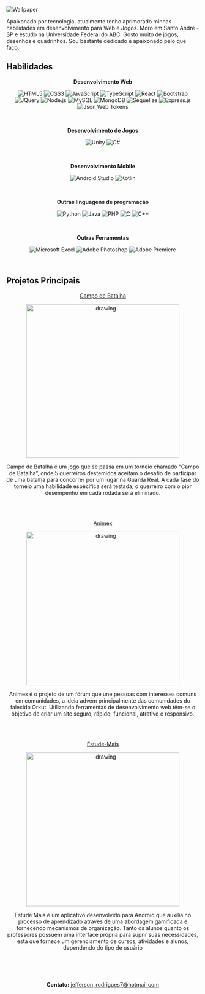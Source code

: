 ![Wallpaper](https://i.imgur.com/xyI3Vjt.png)

Apaixonado por tecnologia, atualmente tenho aprimorado minhas habilidades em desenvolvimento para Web e Jogos. Moro em Santo André - SP e estudo na Universidade Federal do ABC. Gosto muito de jogos, desenhos e quadrinhos. Sou bastante dedicado e apaixonado pelo que faço.

## Habilidades
<div align="center">

**Desenvolvimento Web**

  <img
    src="https://img.shields.io/badge/HTML5-E34F26?style=for-the-badge&logo=html5&logoColor=white"
    alt="HTML5"
  />
  <img
    src="https://img.shields.io/badge/CSS3-1572B6?style=for-the-badge&logo=css3&logoColor=white"
    alt="CSS3"
  />
  <img
    src="https://img.shields.io/badge/JavaScript-F7DF1E?style=for-the-badge&logo=javascript&logoColor=black"
    alt="JavaScript"
  />
  <img
    src="https://img.shields.io/badge/TypeScript-007ACC?style=for-the-badge&logo=typescript&logoColor=white"
    alt="TypeScript"
  />
  <img
    src="https://img.shields.io/badge/React-20232A?style=for-the-badge&logo=react&logoColor=61DAFB"
    alt="React"
  />
  <img
    src="https://img.shields.io/badge/Bootstrap-563D7C?style=for-the-badge&logo=bootstrap&logoColor=white"
    alt="Bootstrap"
  />
    <img
    src="https://img.shields.io/badge/jQuery-0769AD?style=for-the-badge&logo=jquery&logoColor=white"
    alt="JQuery"
  />
    <img
    src="https://img.shields.io/badge/Node.js-43853D?style=for-the-badge&logo=node.js&logoColor=white"
    alt="Node.js"
  />
    <img
    src="https://img.shields.io/badge/MySQL-00000F?style=for-the-badge&logo=mysql&logoColor=white"
    alt="MySQL"
  />
  <img
    src="https://img.shields.io/badge/MongoDB-4EA94B?style=for-the-badge&logo=mongodb&logoColor=white"
    alt="MongoDB"
  />
  <img
    src="https://img.shields.io/badge/sequelize-323330?style=for-the-badge&logo=sequelize&logoColor=blue"
    alt="Sequelize"
  />
    <img
    src="https://img.shields.io/badge/Express.js-404D59?style=for-the-badge"
    alt="Express.js"
  />
  <img
    src="https://img.shields.io/badge/json%20web%20tokens-323330?style=for-the-badge&logo=json-web-tokens&logoColor=pink"
    alt="Json Web Tokens"
  />

<br>

**Desenvolvimento de Jogos**


  <img
    src="https://img.shields.io/badge/Unity-100000?style=for-the-badge&logo=unity&logoColor=white"
    alt="Unity"
  />
    <img
    src="https://img.shields.io/badge/C%23-239120?style=for-the-badge&logo=c-sharp&logoColor=white"
    alt="C#"
  />


<br>

**Desenvolvimento Mobile**


  <img
    src="https://img.shields.io/badge/Android-3DDC84?style=for-the-badge&logo=android&logoColor=white"
    alt="Android Studio"
  />
    <img
    src="https://img.shields.io/badge/Kotlin-0095D5?&style=for-the-badge&logo=kotlin&logoColor=white"
    alt="Kotlin"
  />


<br>

**Outras linguagens de programação**


  <img
    src="https://img.shields.io/badge/Python-3776AB?style=for-the-badge&logo=python&logoColor=white"
    alt="Python"
  />
  <img
    src="https://img.shields.io/badge/Java-ED8B00?style=for-the-badge&logo=java&logoColor=white"
    alt="Java"
  />
  <img
    src="https://img.shields.io/badge/PHP-777BB4?style=for-the-badge&logo=php&logoColor=white"
    alt="PHP"
  />
  <img
    src="https://img.shields.io/badge/C-00599C?style=for-the-badge&logo=c&logoColor=white"
    alt="C"
  />
    <img
    src="https://img.shields.io/badge/C%2B%2B-00599C?style=for-the-badge&logo=c%2B%2B&logoColor=white"
    alt="C++"
  />


<br>

**Outras Ferramentas**


  <img
      src="https://img.shields.io/badge/Microsoft_Excel-217346?style=for-the-badge&logo=microsoft-excel&logoColor=white"
      alt="Microsoft Excel"
    />
  <img
      src="https://img.shields.io/badge/Adobe%20Photoshop-31A8FF?style=for-the-badge&logo=Adobe%20Photoshop&logoColor=black"
      alt="Adobe Photoshop"
    />
<img
      src="https://img.shields.io/badge/Adobe%20Premiere%20Pro-9999FF?style=for-the-badge&logo=Adobe%20Premiere%20Pro&logoColor=white"
      alt="Adobe Premiere"
    />


<br>
</div>

## Projetos Principais

<div align="center">

[Campo de Batalha](https://github.com/JeffersonRodrigues7/CampoDeBatalha)

<img src="https://i.imgur.com/Hi3O1j8.png" alt="drawing" height="400"/>


Campo de Batalha é um jogo que se passa em um torneio chamado “Campo de Batalha”, onde 5 guerreiros destemidos aceitam o desafio de participar de uma batalha para concorrer por um lugar na Guarda Real. A cada fase do torneio uma habilidade especifica será testada, o guerreiro com o pior desempenho em cada rodada será eliminado.

<br><br>

[Animex](https://github.com/JeffersonRodrigues7/Animex)

<img src="https://i.imgur.com/NqW3M7I.png" alt="drawing" height="400"/>


Animex é o projeto de um fórum que une pessoas com interesses comuns em comunidades, a ideia advém principalmente das comunidades do falecido Orkut. Utilizando ferramentas de desenvolvimento web têm-se o objetivo de criar um site seguro, rápido, funcional, atrativo e responsivo.

<br><br>

[Estude-Mais](https://github.com/JeffersonRodrigues7/Estude-Mais)

<img src="https://i.imgur.com/SnHAJCh.png" alt="drawing" height="400"/>

Estude Mais é um aplicativo desenvolvido para Android que auxilia no processo de aprendizado através de uma abordagem gamificada e fornecendo mecanismos de organização. Tanto os alunos quanto os professores possuem uma interface própria para suprir suas necessidades, esta que fornece um gerenciamento de cursos, atividades e alunos, dependendo do tipo de usuário

  <br><br><br>

**Contato:** jefferson_rodrigues7@hotmail.com
  
  </div>
